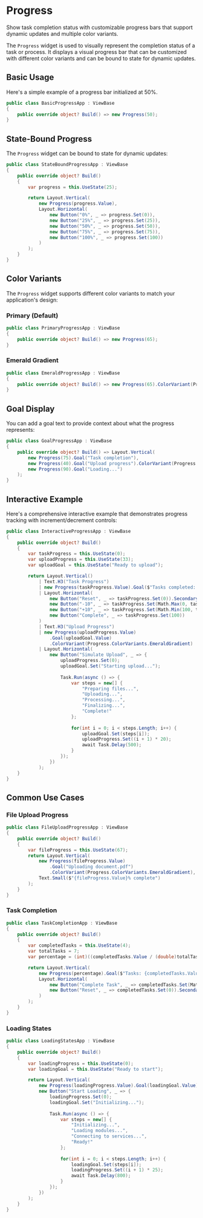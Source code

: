 ﻿---
prepare: |
  var client = this.UseService<IClientProvider>();
searchHints:
  - loading
  - percentage
  - bar
  - indicator
  - status
  - completion
---

# Progress

<Ingress>
Show task completion status with customizable progress bars that support dynamic updates and multiple color variants.
</Ingress>

The `Progress` widget is used to visually represent the completion status of a task or process. It displays a visual progress bar that can be customized with different color variants and can be bound to state for dynamic updates.

## Basic Usage

Here's a simple example of a progress bar initialized at 50%.

```csharp demo-below
public class BasicProgressApp : ViewBase
{
    public override object? Build() => new Progress(50);
}
```

## State-Bound Progress

The `Progress` widget can be bound to state for dynamic updates:

```csharp demo-below
public class StateBoundProgressApp : ViewBase
{
    public override object? Build()
    {
        var progress = this.UseState(25);

        return Layout.Vertical(
            new Progress(progress.Value),
            Layout.Horizontal(
                new Button("0%", _ => progress.Set(0)),
                new Button("25%", _ => progress.Set(25)),
                new Button("50%", _ => progress.Set(50)),
                new Button("75%", _ => progress.Set(75)),
                new Button("100%", _ => progress.Set(100))
            )
        );
    }
}
```

## Color Variants

The `Progress` widget supports different color variants to match your application's design:

### Primary (Default)

```csharp demo-below 
public class PrimaryProgressApp : ViewBase
{
    public override object? Build() => new Progress(65);
}
```

### Emerald Gradient

```csharp demo-below 
public class EmeraldProgressApp : ViewBase
{
    public override object? Build() => new Progress(65).ColorVariant(Progress.ColorVariants.EmeraldGradient);
}
```

## Goal Display

You can add a goal text to provide context about what the progress represents:

```csharp demo-below 
public class GoalProgressApp : ViewBase
{
    public override object? Build() => Layout.Vertical(
        new Progress(75).Goal("Task completion"),
        new Progress(40).Goal("Upload progress").ColorVariant(Progress.ColorVariants.EmeraldGradient),
        new Progress(90).Goal("Loading...")
    );
}
```

## Interactive Example

Here's a comprehensive interactive example that demonstrates progress tracking with increment/decrement controls:

```csharp demo-below 
public class InteractiveProgressApp : ViewBase
{
    public override object? Build()
    {
        var taskProgress = this.UseState(0);
        var uploadProgress = this.UseState(33);
        var uploadGoal = this.UseState("Ready to upload");

        return Layout.Vertical()
            | Text.H3("Task Progress")
            | new Progress(taskProgress.Value).Goal($"Tasks completed: {taskProgress.Value}%")
            | Layout.Horizontal(
                new Button("Reset", _ => taskProgress.Set(0)).Secondary(),
                new Button("-10", _ => taskProgress.Set(Math.Max(0, taskProgress.Value - 10))),
                new Button("+10", _ => taskProgress.Set(Math.Min(100, taskProgress.Value + 10))),
                new Button("Complete", _ => taskProgress.Set(100))
            )
            | Text.H3("Upload Progress") 
            | new Progress(uploadProgress.Value)
                .Goal(uploadGoal.Value)
                .ColorVariant(Progress.ColorVariants.EmeraldGradient)
            | Layout.Horizontal(
                new Button("Simulate Upload", _ => {
                    uploadProgress.Set(0);
                    uploadGoal.Set("Starting upload...");
                    
                    Task.Run(async () => {
                        var steps = new[] { 
                            "Preparing files...", 
                            "Uploading...", 
                            "Processing...", 
                            "Finalizing...", 
                            "Complete!" 
                        };
                        
                        for(int i = 0; i < steps.Length; i++) {
                            uploadGoal.Set(steps[i]);
                            uploadProgress.Set((i + 1) * 20);
                            await Task.Delay(500);
                        }
                    });
                })
            );
    }
}
```

## Common Use Cases

### File Upload Progress

```csharp demo-below 
public class FileUploadProgressApp : ViewBase
{
    public override object? Build()
    {
        var fileProgress = this.UseState(67);
        return Layout.Vertical(
            new Progress(fileProgress.Value)
                .Goal("Uploading document.pdf")
                .ColorVariant(Progress.ColorVariants.EmeraldGradient),
            Text.Small($"{fileProgress.Value}% complete")
        );
    }
}
```

### Task Completion

```csharp demo-below 
public class TaskCompletionApp : ViewBase
{
    public override object? Build()
    {
        var completedTasks = this.UseState(4);
        var totalTasks = 7;
        var percentage = (int)((completedTasks.Value / (double)totalTasks) * 100);

        return Layout.Vertical(
            new Progress(percentage).Goal($"Tasks: {completedTasks.Value}/{totalTasks}"),
            Layout.Horizontal(
                new Button("Complete Task", _ => completedTasks.Set(Math.Min(totalTasks, completedTasks.Value + 1))),
                new Button("Reset", _ => completedTasks.Set(0)).Secondary()
            )
        );
    }
}
```

### Loading States

```csharp demo-below 
public class LoadingStatesApp : ViewBase
{
    public override object? Build()
    {
        var loadingProgress = this.UseState(0);
        var loadingGoal = this.UseState("Ready to start");

        return Layout.Vertical(
            new Progress(loadingProgress.Value).Goal(loadingGoal.Value),
            new Button("Start Loading", _ => {
                loadingProgress.Set(0);
                loadingGoal.Set("Initializing...");
                
                Task.Run(async () => {
                    var steps = new[] { 
                        "Initializing...", 
                        "Loading modules...", 
                        "Connecting to services...", 
                        "Ready!" 
                    };
                    
                    for(int i = 0; i < steps.Length; i++) {
                        loadingGoal.Set(steps[i]);
                        loadingProgress.Set((i + 1) * 25);
                        await Task.Delay(800);
                    }
                });
            })
        );
    }
}
```

<WidgetDocs Type="Ivy.Progress" ExtensionTypes="Ivy.ProgressExtensions" SourceUrl="https://github.com/Ivy-Interactive/Ivy-Framework/blob/main/Ivy/Widgets/Progress.cs"/>
